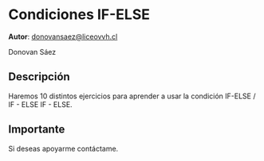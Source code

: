 # Condiciones IF-ELSE

**Autor**: donovansaez@liceovvh.cl

Donovan Sáez

## Descripción
Haremos 10 distintos ejercicios para aprender a usar la condición IF-ELSE / IF - ELSE IF - ELSE.

## Importante
Si deseas apoyarme contáctame.
